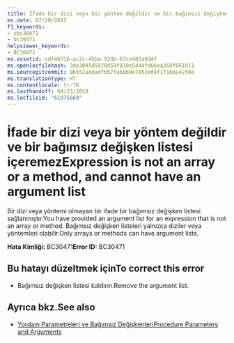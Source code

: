 ```yaml
---
title: İfade bir dizi veya bir yöntem değildir ve bir bağımsız değişken listesi içeremez
ms.date: 07/20/2015
f1_keywords:
- vbc30471
- bc30471
helpviewer_keywords:
- BC30471
ms.assetid: cdf48716-ac2c-45ba-933b-67ce487a034f
ms.openlocfilehash: 3de3045d5978d59f810e54d4fd66ea268f061911
ms.sourcegitcommit: 9b552addadfb57fab0b9e7852ed4f1f1b8a42f8e
ms.translationtype: HT
ms.contentlocale: tr-TR
ms.lasthandoff: 04/23/2019
ms.locfileid: "61975669"
---
```

# <a name="expression-is-not-an-array-or-a-method-and-cannot-have-an-argument-list"></a><span data-ttu-id="14716-102">İfade bir dizi veya bir yöntem değildir ve bir bağımsız değişken listesi içeremez</span><span class="sxs-lookup"><span data-stu-id="14716-102">Expression is not an array or a method, and cannot have an argument list</span></span>
<span data-ttu-id="14716-103">Bir dizi veya yöntemi olmayan bir ifade bir bağımsız değişken listesi sağlanmıştır.</span><span class="sxs-lookup"><span data-stu-id="14716-103">You have provided an argument list for an expression that is not an array or method.</span></span> <span data-ttu-id="14716-104">Bağımsız değişken listeleri yalnızca diziler veya yöntemleri olabilir.</span><span class="sxs-lookup"><span data-stu-id="14716-104">Only arrays or methods can have argument lists.</span></span>  
  
 <span data-ttu-id="14716-105">**Hata Kimliği:** BC30471</span><span class="sxs-lookup"><span data-stu-id="14716-105">**Error ID:** BC30471</span></span>  
  
## <a name="to-correct-this-error"></a><span data-ttu-id="14716-106">Bu hatayı düzeltmek için</span><span class="sxs-lookup"><span data-stu-id="14716-106">To correct this error</span></span>  
  
- <span data-ttu-id="14716-107">Bağımsız değişken listesi kaldırın.</span><span class="sxs-lookup"><span data-stu-id="14716-107">Remove the argument list.</span></span>  
  
## <a name="see-also"></a><span data-ttu-id="14716-108">Ayrıca bkz.</span><span class="sxs-lookup"><span data-stu-id="14716-108">See also</span></span>

- [<span data-ttu-id="14716-109">Yordam Parametreleri ve Bağımsız Değişkenleri</span><span class="sxs-lookup"><span data-stu-id="14716-109">Procedure Parameters and Arguments</span></span>](../../visual-basic/programming-guide/language-features/procedures/procedure-parameters-and-arguments.md)
